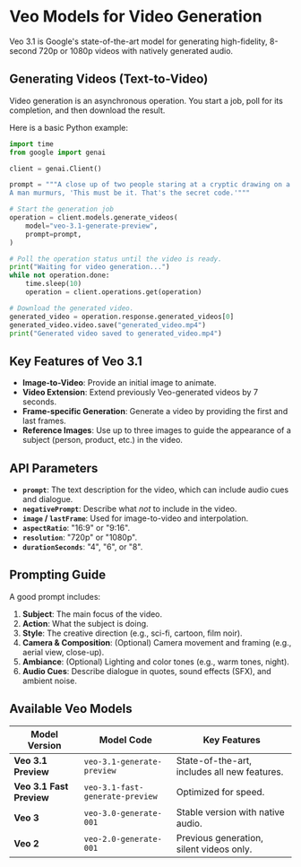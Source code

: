 # Veo Models for Video Generation

Veo 3.1 is Google's state-of-the-art model for generating high-fidelity, 8-second 720p or 1080p videos with natively generated audio.

## Generating Videos (Text-to-Video)

Video generation is an asynchronous operation. You start a job, poll for its completion, and then download the result.

Here is a basic Python example:

```python
import time
from google import genai

client = genai.Client()

prompt = """A close up of two people staring at a cryptic drawing on a wall, torchlight flickering.
A man murmurs, 'This must be it. That's the secret code.'"""

# Start the generation job
operation = client.models.generate_videos(
    model="veo-3.1-generate-preview",
    prompt=prompt,
)

# Poll the operation status until the video is ready.
print("Waiting for video generation...")
while not operation.done:
    time.sleep(10)
    operation = client.operations.get(operation)

# Download the generated video.
generated_video = operation.response.generated_videos[0]
generated_video.video.save("generated_video.mp4")
print("Generated video saved to generated_video.mp4")
```

## Key Features of Veo 3.1

*   **Image-to-Video**: Provide an initial image to animate.
*   **Video Extension**: Extend previously Veo-generated videos by 7 seconds.
*   **Frame-specific Generation**: Generate a video by providing the first and last frames.
*   **Reference Images**: Use up to three images to guide the appearance of a subject (person, product, etc.) in the video.

## API Parameters

*   **`prompt`**: The text description for the video, which can include audio cues and dialogue.
*   **`negativePrompt`**: Describe what *not* to include in the video.
*   **`image` / `lastFrame`**: Used for image-to-video and interpolation.
*   **`aspectRatio`**: "16:9" or "9:16".
*   **`resolution`**: "720p" or "1080p".
*   **`durationSeconds`**: "4", "6", or "8".

## Prompting Guide

A good prompt includes:
1.  **Subject**: The main focus of the video.
2.  **Action**: What the subject is doing.
3.  **Style**: The creative direction (e.g., sci-fi, cartoon, film noir).
4.  **Camera & Composition**: (Optional) Camera movement and framing (e.g., aerial view, close-up).
5.  **Ambiance**: (Optional) Lighting and color tones (e.g., warm tones, night).
6.  **Audio Cues**: Describe dialogue in quotes, sound effects (SFX), and ambient noise.

## Available Veo Models

| Model Version         | Model Code                       | Key Features                             |
| --------------------- | -------------------------------- | ---------------------------------------- |
| **Veo 3.1 Preview**   | `veo-3.1-generate-preview`       | State-of-the-art, includes all new features. |
| **Veo 3.1 Fast Preview**| `veo-3.1-fast-generate-preview`  | Optimized for speed.                     |
| **Veo 3**             | `veo-3.0-generate-001`           | Stable version with native audio.        |
| **Veo 2**             | `veo-2.0-generate-001`           | Previous generation, silent videos only. |
